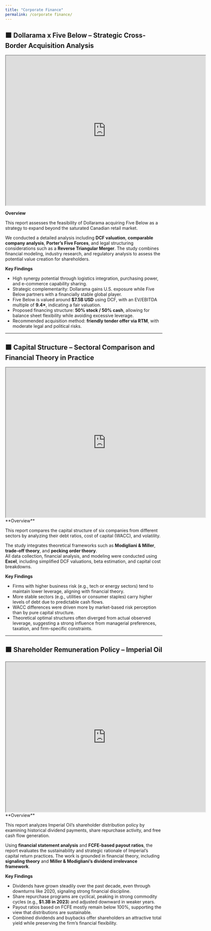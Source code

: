 ```yaml
---
title: "Corporate Finance"
permalink: /corporate finance/
---
```

## ⬛ Dollarama x Five Below – Strategic Cross-Border Acquisition Analysis  

<iframe src="https://drive.google.com/file/d/1HfJiV9tvcVPyAaS4YUHcSuGH1KNMGn1s/preview" width="640" height="480" allow="autoplay"></iframe>
<br>

**Overview**

This report assesses the feasibility of Dollarama acquiring Five Below as a strategy to expand beyond the saturated Canadian retail market.  

We conducted a detailed analysis including **DCF valuation**, **comparable company analysis**, **Porter’s Five Forces**, and legal structuring considerations such as a **Reverse Triangular Merger**. The study combines financial modeling, industry research, and regulatory analysis to assess the potential value creation for shareholders.

**Key Findings**

- High synergy potential through logistics integration, purchasing power, and e-commerce capability sharing.  
- Strategic complementarity: Dollarama gains U.S. exposure while Five Below partners with a financially stable global player.  
- Five Below is valued around **$7.5B USD** using DCF, with an EV/EBITDA multiple of **9.4×**, indicating a fair valuation.  
- Proposed financing structure: **50% stock / 50% cash**, allowing for balance sheet flexibility while avoiding excessive leverage.  
- Recommended acquisition method: **friendly tender offer via RTM**, with moderate legal and political risks.

---

## ⬛ Capital Structure – Sectoral Comparison and Financial Theory in Practice  

<iframe src="https://drive.google.com/file/d/1du31LvzdSEn6EwnbGLG5A9cXF2bYaIij/preview" width="640" height="480" allow="autoplay"></iframe>
<br>
**Overview**

This report compares the capital structure of six companies from different sectors by analyzing their debt ratios, cost of capital (WACC), and volatility.  

The study integrates theoretical frameworks such as **Modigliani & Miller**, **trade-off theory**, and **pecking order theory**.  
All data collection, financial analysis, and modeling were conducted using **Excel**, including simplified DCF valuations, beta estimation, and capital cost breakdowns.

**Key Findings**

- Firms with higher business risk (e.g., tech or energy sectors) tend to maintain lower leverage, aligning with financial theory.  
- More stable sectors (e.g., utilities or consumer staples) carry higher levels of debt due to predictable cash flows.  
- WACC differences were driven more by market-based risk perception than by pure capital structure.  
- Theoretical optimal structures often diverged from actual observed leverage, suggesting a strong influence from managerial preferences, taxation, and firm-specific constraints.
  
---

## ⬛ Shareholder Remuneration Policy – Imperial Oil 

<iframe src="https://drive.google.com/file/d/1aBkvIBhhYo9SBQHgQQQI4kmXEhrgj7eF/preview" width="640" height="480" allow="autoplay"></iframe>
<br>
**Overview**

This report analyzes Imperial Oil’s shareholder distribution policy by examining historical dividend payments, share repurchase activity, and free cash flow generation. 

Using **financial statement analysis** and **FCFE-based payout ratios**, the report evaluates the sustainability and strategic rationale of Imperial’s capital return practices. The work is grounded in financial theory, including **signaling theory** and **Miller & Modigliani’s dividend irrelevance framework**.

**Key Findings**

- Dividends have grown steadily over the past decade, even through downturns like 2020, signaling strong financial discipline.  
- Share repurchase programs are cyclical, peaking in strong commodity cycles (e.g., **$1.3B in 2023**) and adjusted downward in weaker years.  
- Payout ratios based on FCFE mostly remain below 100%, supporting the view that distributions are sustainable.  
- Combined dividends and buybacks offer shareholders an attractive total yield while preserving the firm’s financial flexibility.

